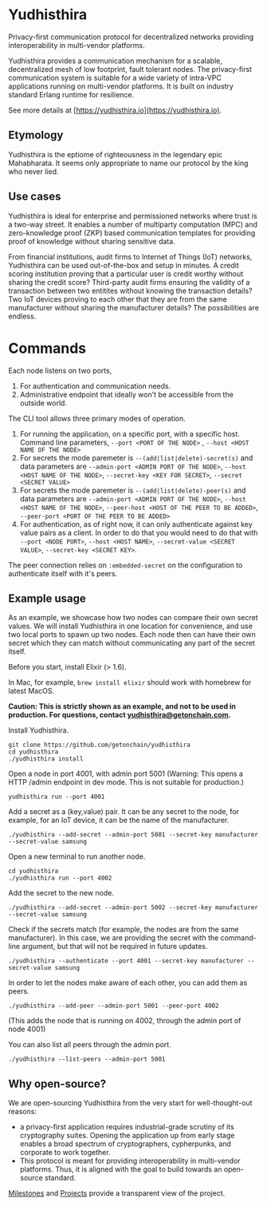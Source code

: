 # Yudhisthira
Privacy-first communication protocol for decentralized networks providing interoperability in multi-vendor platforms.

Yudhisthira provides a communication mechanism for a scalable, decentralized mesh of low footprint, fault tolerant nodes. The privacy-first communication system is suitable for a wide variety of intra-VPC applications running on multi-vendor platforms. It is built on industry standard Erlang runtime for resilience.

See more details at [https://yudhisthira.io](https://yudhisthira.io).

## Etymology

Yudhisthira is the eptiome of righteousness in the legendary epic Mahabharata. It seems only appropriate to name our protocol by the king who never lied.

## Use cases

Yudhisthira is ideal for enterprise and permissioned networks where trust is a two-way street. It enables a number of multiparty computation (MPC) and zero-knowledge proof (ZKP) based communication templates for providing proof of knowledge without sharing sensitive data.

From financial institutions, audit firms to Internet of Things (IoT) networks, Yudhisthira can be used out-of-the-box and setup in minutes. A credit scoring institution proving that a particular user is credit worthy without sharing the credit score? Third-party audit firms ensuring the validity of a transaction between two entitites without knowing the transaction details? Two IoT devices proving to each other that they are from the same manufacturer without sharing the manufacturer details? The possibilities are endless.

# Commands

Each node listens on two ports,

 1. For authentication and communication needs.
 2. Administrative endpoint that ideally won't be accessible from the outside world.
 
The CLI tool allows three primary modes of operation.

  1. For running the application, on a specific port, with a specific host. Command line parameters, `--port <PORT OF THE NODE>` , `--host <HOST NAME OF THE NODE>`
  2. For secrets the mode paremeter is `--(add|list|delete)-secret(s)` and data parameters are `--admin-port <ADMIN PORT OF THE NODE>`, `--host <HOST NAME OF THE NODE>`, `--secret-key <KEY FOR SECRET>`, `--secret <SECRET VALUE>`
  3. For secrets the mode paremeter is `--(add|list|delete)-peer(s)` and data parameters are `--admin-port <ADMIN PORT OF THE NODE>`, `--host <HOST NAME OF THE NODE>`, `--peer-host <HOST OF THE PEER TO BE ADDED>`, `--peer-port <PORT OF THE PEER TO BE ADDED>`
  4. For authentication, as of right now, it can only authenticate against key value pairs as a client. In order to do that you would need to do that with `--port <NODE PORT>`, `--host <HOST NAME>`, `--secret-value <SECRET VALUE>`, `--secret-key <SECRET KEY>`.

The peer connection relies on `:embedded-secret` on the configuration to authenticate itself with it's peers.

## Example usage

As an example, we showcase how two nodes can compare their own secret values. We will install Yudhisthira in one location for convenience, and use two local ports to spawn up two nodes. Each node then can have their own secret which they can match without communicating any part of the secret itself.

Before you start, install Elixir (> 1.6).

In Mac, for example, `brew install elixir` should work with homebrew for latest MacOS.

**Caution: This is strictly shown as an example, and not to be used in production. For questions, contact yudhisthira@getonchain.com.**

Install Yudhisthira.
```
git clone https://github.com/getonchain/yudhisthira
cd yudhisthira
./yudhisthira install
```

Open a node in port 4001, with admin port 5001
(Warning: This opens a HTTP /admin endpoint in dev mode. This is not suitable for production.)

```
yudhisthira run --port 4001
```

Add a secret as a (key,value) pair. It can be any secret to the node, for example, for an IoT device, it can be the name of the manufacturer.

```
./yudhisthira --add-secret --admin-port 5001 --secret-key manufacturer --secret-value samsung
```

Open a new terminal to run another node.

```
cd yudhisthira
./yudhisthira run --port 4002
```

Add the secret to the new node.

```
./yudhisthira --add-secret --admin-port 5002 --secret-key manufacturer --secret-value samsung
```

Check if the secrets match (for example, the nodes are from the same manufacturer). In this case, we are providing the secret with the command-line argument, but that will not be required in future updates.

```
./yudhisthira --authenticate --port 4001 --secret-key manufacturer --secret-value samsung
```

In order to let the nodes make aware of each other, you can add them as peers.

```
./yudhisthira --add-peer --admin-port 5001 --peer-port 4002
```
(This adds the node that is running on 4002, through the admin port of node 4001)

You can also list all peers through the admin port.

`./yudhisthira --list-peers --admin-port 5001`


## Why open-source?

We are open-sourcing Yudhisthira from the very start for well-thought-out reasons:

- a privacy-first application requires industrial-grade scrutiny of its cryptography suites. Opening the application up from early stage enables a broad spectrum of cryptographers, cypherpunks, and corporate to work together.
- This protocol is meant for providing interoperability in multi-vendor platforms. Thus, it is aligned with the goal to build towards an open-source standard.

[Milestones](https://github.com/getonchain/yudhisthira/milestones) and [Projects](https://github.com/getonchain/yudhisthira/projects) provide a transparent view of the project.


